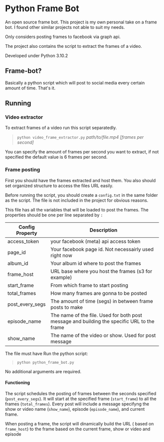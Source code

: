 # Python Frame Bot

An open source frame bot. This project is my own personal take on a frame bot. I found other similar projects not able to suit my needs. 

Only considers posting frames to facebook via graph api.

The project also contains the script to extract the frames of a video.

Developed under Python 3.10.2

## Frame-bot?

Basically a python script which will post to social media every certain amount of time. That's it.

## Running

### Video extractor

To extract frames of a video run this script separatedly.

> `python video_frame_extractor.py` *path/to/file.mp4 [frames per second]*

You can specify the amount of frames per second you want to extract, if not specified the default value is 6 frames per second.
### Frame posting
First you should have the frames extracted and host them. You also should set organized structure to access the files URL easily.

Before running the script, you should create a `config.txt` in the same folder as the script.
The file is not included in the project for obvious reasons.

This file has all the variables that will be loaded to post the frames. The properties should be one per line separated by `:`

|Config Property|Description|
|-|-|
|access_token|your facebook (meta) api access token|
|page_id|Your facebook page id. Not necessairly used right now|
|album_id|Your album id where to post the frames|
|frame_host|URL base where you host the frames (s3 for example)|
|start_frame|From which frame to start posting|
|total_frames|How many frames are gonna to be posted|
|post_every_segs|The amount of time (segs) in between frame posts to make|
|episode_name|The name of the file. Used for both post message and building the specific URL to the frame|
|show_name|The name of the video or show. Used for post message|

The file must have
Run the python script:

>```python python_frame_bot.py```

No additional arguments are required.

#### Functioning

The script schedules the posting of frames between the seconds specified (`post_every_segs`). It will start at the specified frame (`start_frame`) to all the frames (`total_frames`). Every post will include a message specifyng the show or video name (`show_name`), episode (`episode_name`), and current frame.

When posting a frame, the script will dinamically build the URL ( based on `frame_host`) to the frame based on the current frame, show or video and episode